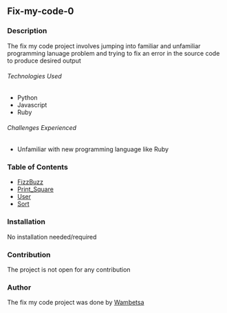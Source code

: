 ## Fix-my-code-0

### Description
The fix my code project involves jumping into familiar and unfamiliar programming lanuage problem and trying to fix an error in the source code to produce desired output

###### Technologies Used
- Python
- Javascript
- Ruby

###### Challenges Experienced
- Unfamiliar with new programming language like Ruby

### Table of Contents
- [FizzBuzz](https://github.com/wambetsa/Fix_My_Code_Challenge/blob/main/0x00-challenge/0-fizzbuzz.py)
- [Print_Square](https://github.com/wambetsa/Fix_My_Code_Challenge/blob/main/0x00-challenge/1-print_square.js)
- [User](https://github.com/wambetsa/Fix_My_Code_Challenge/blob/main/0x00-challenge/3-user.py)
- [Sort](https://github.com/wambetsa/Fix_My_Code_Challenge/blob/main/0x00-challenge/2-sort.rb)

### Installation
No installation needed/required

### Contribution
The project is not open for any contribution

### Author
The fix my code project was done by [Wambetsa](https://github.com/wambetsa)
